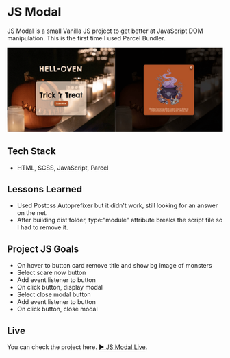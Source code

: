 # JS Modal

JS Modal is a small Vanilla JS project to get better at JavaScript DOM manipulation. This is the first time I used Parcel Bundler.

![JS Modal](./src/images/modal-preview.png)

## Tech Stack

- HTML, SCSS, JavaScript, Parcel

## Lessons Learned

- Used Postcss Autoprefixer but it didn't work, still looking for an answer on the net.
- After building dist folder, type:"module" attribute breaks the script file so I had to remove it.

## Project JS Goals

- On hover to button card remove title and show bg image of monsters
- Select scare now button
- Add event listener to button
- On click button, display modal
- Select close modal button
- Add event listener to button
- On click button, close modal

## Live

You can check the project here. [▶ JS Modal Live](https://helloween-modal.netlify.app).
